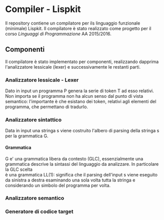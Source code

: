 # Compiler - Lispkit

Il repository contiene un compilatore per ils
linguaggio funzionale (minimale) Lispkit.
Il compilatore è stato realizzato come progetto per il corso
*Linguaggi di Programmazione* AA 2015/2016.

## Componenti

Il compilatore è stato implementato per componenti, realizzando
dapprima l'analizzatore lessicale (lexer) e successivamente le restanti parti.

### Analizzatore lessicale - Lexer

Dato in input un programma P genera la serie di token T ad esso relativi.
Non importa se il programma non ha alcun senso dal punto di vista semantico: l'importante è che esistano dei token, relativi agli elementi del programma,
che permettano di tradurlo.

### Analizzatore sintattico

Data in input una stringa s viene costruito l'albero di parsing della stringa s
per la grammatica G.  

#### Grammatica

G e' una grammatica libera da contesto (GLC), essenzialmente una grammatica descrive la sintassi del linguaggio da analizzare. In particolare la GLC scelta  
è una grammatica LL(1): significa che il parsing dell'input s viene eseguito da sinistra a destra esaminando una sola volta tutta la stringa e considerando un simbolo del programma per volta.  

### Analizzatore semantico

### Generatore di codice target
